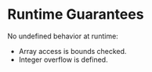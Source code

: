# Runtime Guarantees

No undefined behavior at runtime:

- Array access is bounds checked.
- Integer overflow is defined.
